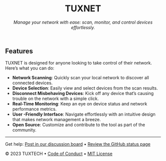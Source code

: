 <header>

<!--
  <<< Author notes: Tool header >>>
  Include a brief description of the TUXNET tool and its purpose.
-->

# TUXNET

_Manage your network with ease: scan, monitor, and control devices effortlessly._

</header>

<!--
  <<< Author notes: Tool features >>>
  Highlight the key functionalities of TUXNET.
-->

## Features

TUXNET is designed for anyone looking to take control of their network. Here’s what you can do:

- **Network Scanning**: Quickly scan your local network to discover all connected devices.
- **Device Selection**: Easily view and select devices from the scan results.
- **Disconnect Misbehaving Devices**: Kick off any device that’s causing trouble on the network with a simple click.
- **Real-Time Monitoring**: Keep an eye on device status and network performance metrics.
- **User -Friendly Interface**: Navigate effortlessly with an intuitive design that makes network management a breeze.
- **Open Source**: Customize and contribute to the tool as part of the community.

<footer>

<!--
  <<< Author notes: Footer >>>
  Add links for support, contributions, and licensing.
-->

---

Get help: [Post in our discussion board](https://github.com/orgs/your-org/discussions) &bull; [Review the GitHub status page](https://www.githubstatus.com/)

&copy; 2023 TUXTECH &bull; [Code of Conduct](https://www.contributor-covenant.org/version/2/1/code_of_conduct/code_of_conduct.md) &bull; [MIT License](https://gh.io/mit)

</footer>
